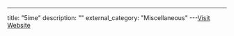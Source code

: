 ---
title: "5ime"
description: ""
external_category: "Miscellaneous"
---[Visit Website](https://github.com/5ime)

